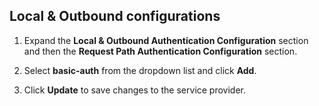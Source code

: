 ## Local & Outbound configurations

1. Expand the **Local & Outbound Authentication Configuration** section and then the **Request Path Authentication Configuration** section.

2. Select **basic-auth** from the dropdown list and click **Add**.

3. Click **Update** to save changes to the service provider.
